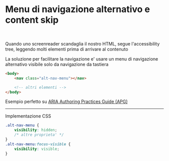 <h1 class="title">Menu di navigazione alternativo e content skip</h1>

<br>

Quando uno screenreader scandaglia il nostro HTML, segue l'accessibility tree, leggendo molti elementi prima di arrivare al contenuto

La soluzione per facilitare la navigazione e' usare un menu di navigazione alternativo visibile solo da navigazione da tastiera

```html
<body>
	<nav class="alt-nav-menu"></nav>

	<!-- altri elementi -->
</body>
```

Esempio perfetto su [ARIA Authoring Practices Guide (APG)](https://www.w3.org/WAI/ARIA/apg/)

---

Implementazione CSS

```css
.alt-nav-menu {
	visibility: hidden;
	/* altre proprieta' */
}
.alt-nav-menu:focus-visible {
	visibility: visible;
}

```